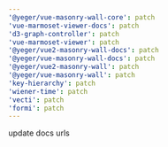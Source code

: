 ```yaml
---
'@yeger/vue-masonry-wall-core': patch
'vue-marmoset-viewer-docs': patch
'd3-graph-controller': patch
'vue-marmoset-viewer': patch
'@yeger/vue2-masonry-wall-docs': patch
'@yeger/vue-masonry-wall-docs': patch
'@yeger/vue2-masonry-wall': patch
'@yeger/vue-masonry-wall': patch
'key-hierarchy': patch
'wiener-time': patch
'vecti': patch
'formi': patch
---
```


update docs urls
